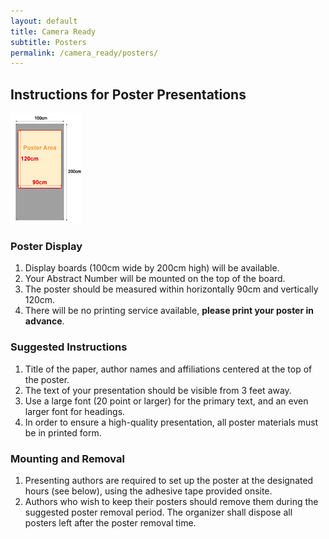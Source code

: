 ```yaml
---
layout: default
title: Camera Ready
subtitle: Posters
permalink: /camera_ready/posters/
---
```


## Instructions for Poster Presentations

<img src="/images/poster.png" />

### Poster Display
<ol>
  <li>Display boards (100cm wide by 200cm high) will be available.</li>
  <li>Your Abstract Number will be mounted on the top of the board.</li>
  <li>The poster should be measured within horizontally 90cm and vertically 120cm.</li>
  <li>There will be no printing service available, <b>please print your poster in advance</b>.</li>
</ol>

### Suggested Instructions
<ol>
  <li>Title of the paper, author names and affiliations centered at the top of the poster.</li>
  <li>The text of your presentation should be visible from 3 feet away.</li>
  <li>Use a large font (20 point or larger) for the primary text, and an even larger font for headings.</li>
  <li>In order to ensure a high-quality presentation, all poster materials must be in printed form.</li>
</ol>

### Mounting and Removal
<ol>
  <li>Presenting authors are required to set up the poster at the designated hours (see below), using the adhesive tape provided onsite.</li>
  <li>Authors who wish to keep their posters should remove them during the suggested poster removal period. The organizer shall dispose all posters left after the poster removal time.</li>
</ol>
